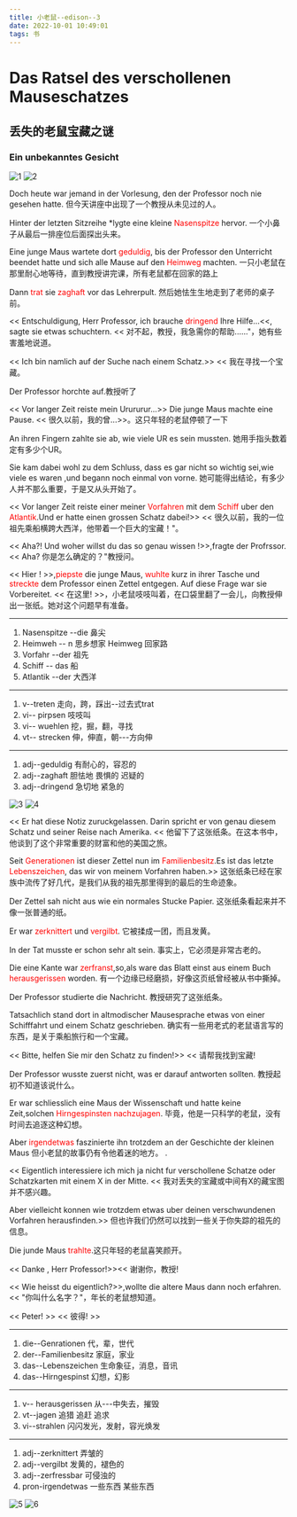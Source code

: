 ```yaml
---
title: 小老鼠--edison--3
date: 2022-10-01 10:49:01
tags: 书
---
```

# Das Ratsel des verschollenen Mauseschatzes
##  丢失的老鼠宝藏之谜

### Ein unbekanntes Gesicht

![1](./%E5%B0%8F%E8%80%81%E9%BC%A0-edison--3/1.png)
![2](./%E5%B0%8F%E8%80%81%E9%BC%A0-edison--3/2.png)

Doch heute war jemand in der Vorlesung, den der Professor noch nie gesehen hatte.
但今天讲座中出现了一个教授从未见过的人。


Hinter der letzten Sitzreihe *lygte eine kleine <span style="color:red;">Nasenspitze</span> hervor.
一个小鼻子从最后一排座位后面探出头来。


Eine junge Maus wartete dort <span style="color:red;">geduldig</span>, bis der Professor den Unterricht beendet hatte und sich alle Mause auf den <span style="color:red;">Heimweg</span> machten.
一只小老鼠在那里耐心地等待，直到教授讲完课，所有老鼠都在回家的路上

Dann <span style="color:red;">trat</span> sie <span style="color:red;">zaghaft</span> vor das Lehrerpult.
然后她怯生生地走到了老师的桌子前。


<< Entschuldigung, Herr Professor, ich brauche <span style="color:red;">dringend</span> Ihre Hilfe...<<, sagte sie etwas schuchtern.
<< 对不起，教授，我急需你的帮助......"，她有些害羞地说道。

<< Ich bin namlich auf der Suche nach einem Schatz.>>
<< 我在寻找一个宝藏。


Der Professor horchte auf.教授听了

<< Vor langer Zeit reiste mein Urururur...>> Die junge Maus machte eine Pause.
<< 很久以前，我的曾...>>。这只年轻的老鼠停顿了一下

An ihren Fingern zahlte sie ab, wie viele UR es sein mussten.
她用手指头数着定有多少个UR。


Sie kam dabei wohl zu dem Schluss, dass es gar nicht so wichtig sei,wie viele es waren ,und begann noch einmal von vorne.
她可能得出结论，有多少人并不那么重要，于是又从头开始了。


<< Vor langer Zeit reiste einer meiner <span style="color:red;">Vorfahren</span> mit dem <span style="color:red;">Schiff</span> uber den <span style="color:red;">Atlantik</span>.Und er hatte einen grossen Schatz dabei!>>
<< 很久以前，我的一位祖先乘船横跨大西洋，他带着一个巨大的宝藏！"。


<< Aha?! Und woher willst du das so genau wissen !>>,fragte der Profrssor.
<< Aha? 你是怎么确定的？"教授问。


<< Hier ! >>,<span style="color:red;">piepste</span> die junge Maus, <span style="color:red;">wuhlte</span> kurz in ihrer Tasche und <span style="color:red;">streckte</span> dem Professor einen Zettel entgegen. Auf diese Frage war sie Vorbereitet.
<< 在这里! >>，小老鼠吱吱叫着，在口袋里翻了一会儿，向教授伸出一张纸。她对这个问题早有准备。


-----------------------------------------------------------------------------------------------
1. Nasenspitze --die 鼻尖
2. Heimweh -- n 思乡想家 Heimweg 回家路
3. Vorfahr --der 祖先
4. Schiff -- das 船
5. Atlantik --der 大西洋

-----------------------------------------------------------------------------------------------
1. v--treten 走向，跨，踩出--过去式trat
2. vi-- pirpsen 吱吱叫
3. vi-- wuehlen 挖，掘，翻，寻找
4. vt-- strecken 伸，伸直，朝---方向伸 

-----------------------------------------------------------------------------------------------
1. adj--geduldig 有耐心的，容忍的
2. adj--zaghaft 胆怯地 畏惧的 迟疑的
3. adj--dringend 急切地 紧急的



![3](./%E5%B0%8F%E8%80%81%E9%BC%A0-edison--3/3.png)
![4](./%E5%B0%8F%E8%80%81%E9%BC%A0-edison--3/4.png)

<< Er hat diese Notiz zuruckgelassen. Darin spricht er von genau diesem Schatz und seiner Reise nach Amerika.
<< 他留下了这张纸条。在这本书中，他谈到了这个非常重要的财富和他的美国之旅。

Seit <span style="color:red;">Generationen</span> ist dieser Zettel nun im <span style="color:red;">Familienbesitz</span>.Es ist das letzte <span style="color:red;">Lebenszeichen</span>, das wir von meinem Vorfahren haben.>>
这张纸条已经在家族中流传了好几代，是我们从我的祖先那里得到的最后的生命迹象。

Der Zettel sah nicht aus wie ein normales Stucke Papier.
这张纸条看起来并不像一张普通的纸。

Er war <span style="color:red;">zerknittert</span>  und <span style="color:red;">vergilbt</span>.
它被揉成一团，而且发黄。

In der Tat musste er schon sehr alt sein.
事实上，它必须是非常古老的。


Die eine Kante war <span style="color:red;">zerfranst</span>,so,als ware das Blatt einst aus einem Buch <span style="color:red;">herausgerissen</span> worden.
有一个边缘已经磨损，好像这页纸曾经被从书中撕掉。


Der Professor studierte die Nachricht.
教授研究了这张纸条。


Tatsachlich stand dort in altmodischer Mausesprache etwas von einer Schifffahrt und einem Schatz geschrieben.
确实有一些用老式的老鼠语言写的东西，是关于乘船旅行和一个宝藏。


<< Bitte, helfen Sie mir den Schatz zu finden!>>
<< 请帮我找到宝藏!


Der Professor wusste zuerst nicht, was er darauf antworten sollten.
教授起初不知道该说什么。


Er war schliesslich eine Maus der Wissenschaft und hatte keine Zeit,solchen <span style="color:red;">Hirngespinsten</span> <span style="color:red;">nachzujagen</span>.
毕竟，他是一只科学的老鼠，没有时间去追逐这种幻想。


Aber <span style="color:red;">irgendetwas</span> faszinierte ihn trotzdem an der Geschichte der kleinen Maus
但小老鼠的故事仍有令他着迷的地方。
.

<< Eigentlich interessiere ich mich ja nicht fur verschollene Schatze oder Schatzkarten mit einem X in der Mitte.
<< 我对丢失的宝藏或中间有X的藏宝图并不感兴趣。


Aber vielleicht konnen wie trotzdem etwas uber deinen verschwundenen Vorfahren herausfinden.>>
但也许我们仍然可以找到一些关于你失踪的祖先的信息。


Die junde Maus <span style="color:red;">trahlte</span>.这只年轻的老鼠喜笑颜开。


<< Danke , Herr Professor!>><< 谢谢你，教授!


<< Wie heisst du eigentlich?>>,wollte die altere Maus dann noch erfahren.
<< "你叫什么名字？"，年长的老鼠想知道。


<< Peter! >>
<< 彼得! >>


-----------------------------------------------------------------------------------------------
1. die--Genrationen 代，辈，世代
2. der--Familienbesitz 家庭，家业
3. das--Lebenszeichen 生命象征，消息，音讯
4. das--Hirngespinst 幻想，幻影

-----------------------------------------------------------------------------------------------
1. v-- herausgerissen 从---中失去，摧毁
2. vt--jagen 追猎 追赶 追求
3. vi--strahlen 闪闪发光，发射，容光焕发

-----------------------------------------------------------------------------------------------
1. adj--zerknittert 弄皱的
2. adj--vergilbt 发黄的，褪色的
3. adj--zerfressbar 可侵浊的
4. pron-irgendetwas 一些东西 某些东西

![5](./%E5%B0%8F%E8%80%81%E9%BC%A0-edison--3/5.png)
![6](./%E5%B0%8F%E8%80%81%E9%BC%A0-edison--3/6.png)